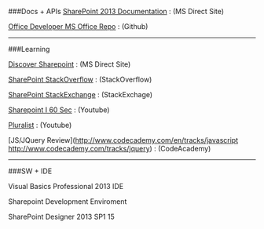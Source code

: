 ###Docs + APIs
[SharePoint 2013 Documentation](https://msdn.microsoft.com/en-us/library/office/jj162979.aspx) : (MS Direct Site)

[Office Developer MS Office Repo](https://github.com/OfficeDev?utf8=%E2%9C%93&query=sharepoint) : (Github)

---

###Learning 

[Discover Sharepoint](https://support.office.com/en-us/article/Discover-SharePoint-cb8ef501-84db-4427-ac77-ec2009fb8e23?ui=en-US&rs=en-US&ad=US) : (MS Direct Site)

[SharePoint StackOverflow](http://stackoverflow.com/questions/tagged/sharepoint) : (StackOverflow)

[SharePoint StackExchange](http://sharepoint.stackexchange.com/) : (StackExchage) 
  
[Sharepoint I 60 Sec](https://www.youtube.com/user/SharePointIn60Sec/videos) : (Youtube)

[Pluralist](https://www.youtube.com/watch?v=Bu-dTHWunUk&list=PLif6_xhXJh4SUsETU2V4AWGC7ygM7SUjq) : (Youtube)

[JS/JQuery Review](http://www.codecademy.com/en/tracks/javascript http://www.codecademy.com/tracks/jquery) : (CodeAcademy)

--- 

###SW + IDE

Visual Basics Professional 2013 IDE

Sharepoint Development Enviroment 

SharePoint Designer 2013 SP1 15
